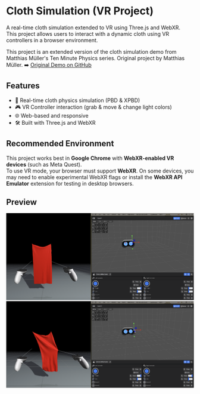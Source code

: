 # Cloth Simulation (VR Project)

A real-time cloth simulation extended to VR using Three.js and WebXR.  
This project allows users to interact with a dynamic cloth using VR controllers in a browser environment.

This project is an extended version of the cloth simulation demo from Matthias Müller's Ten Minute Physics series.
Original project by Matthias Müller.
➡️ [Original Demo on GitHub](https://github.com/matthias-research/pages/blob/master/tenMinutePhysics/14-cloth.html)


## Features

- 👚 Real-time cloth physics simulation (PBD & XPBD)
- 🎮 VR Controller interaction (grab & move & change light colors)
- 🌐 Web-based and responsive
- 🛠️ Built with Three.js and WebXR


## Recommended Environment

This project works best in **Google Chrome** with **WebXR-enabled VR devices** (such as Meta Quest).  
To use VR mode, your browser must support **WebXR**. On some devices, you may need to enable experimental WebXR flags or install the **WebXR API Emulator** extension for testing in desktop browsers.


## Preview

![Preview](./img/preview.png)
![Preview 2](./img/preview_2.png)
